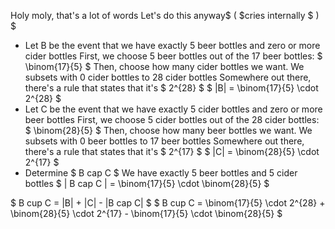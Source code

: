 Holy moly, that's a lot of words
Let's do this anyway$ ( $cries internally $ ) $

<ul>
	<li> Let B be the event that we have exactly 5 beer bottles and zero or more cider bottles 
	      First, we choose 5 beer bottles out of the 17 beer bottles: $ \binom{17}{5} $ 
	      Then, choose how many cider bottles we want. We subsets with 0 cider bottles to 28 cider bottles 
	      Somewhere out there, there's a rule that states that it's $ 2^{28} $ 
	      $ |B| = \binom{17}{5} \cdot 2^{28} $
	<li> Let C be the event that we have exactly 5 cider bottles and zero or more beer bottles 
	      First, we choose 5 cider bottles out of the 28 cider bottles: $ \binom{28}{5} $ 
	      Then, choose how many beer bottles we want. We subsets with 0 beer bottles to 17 beer bottles 
	      Somewhere out there, there's a rule that states that it's $ 2^{17} $ 
	      $ |C| = \binom{28}{5} \cdot 2^{17} $
	<li> Determine $ B cap C $ 
	      We have exactly 5 beer bottles and 5 cider bottles 
	      $ | B cap C | = \binom{17}{5} \cdot \binom{28}{5} $
</ul>
$ B cup C = |B| + |C| - |B cap C| $ 
$ B cup C = \binom{17}{5} \cdot 2^{28} + \binom{28}{5} \cdot 2^{17} - \binom{17}{5} \cdot \binom{28}{5} $
